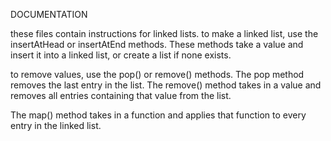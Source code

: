 DOCUMENTATION

these files contain instructions for linked lists. 
to make a linked list, use the insertAtHead or insertAtEnd methods.
These methods take a value and insert it into a linked list, or create a list if none exists. 

to remove values, use the pop() or remove() methods. The pop method removes the last entry in the list.
The remove() method takes in a value and removes all entries containing that value from the list. 

The map() method takes in a function and applies that function to every entry in the linked list.


